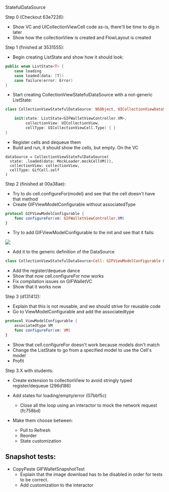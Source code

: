 StatefulDataSource

Step 0 (Checkout 63e7226):

- Show VC and UICollectionViewCell code as-is, there'll be time to dig in later
- Show how the collectionView is created and FlowLayout is created

Step 1 (finished at 3531555):

- Begin creating ListState<T> and show how it should look:

```swift
public enum ListState<T> {
    case loading
    case loaded(data: [T])
    case failure(error: Error)
}
```

- Start creating CollectionViewStatefulDataSource with a not-generic ListState:

```swift
class CollectionViewStatefulDataSource: NSObject, UICollectionViewDataSource {

    init(state: ListState<GIFWalletViewController.VM>,
         collectionView: UICollectionView,
         cellType: UICollectionViewCell.Type) { }
}
```

- Register cells and dequeue them
- Build and run, it should show the cells, but empty. On the VC

```
dataSource = CollectionViewStatefulDataSource(
  state: .loaded(data: MockLoader.mockCellVM()),
  collectionView: collectionView,
  cellType: GifCell.self
)
```
Step 2 (finished at 00a38ae):

- Try to do cell.configureFor(model) and see that the cell doesn't have that method
- Create GIFViewModelConfigurable without associatedType

```swift
protocol GIFViewModelConfigurable {
    func configureFor(vm: GIFWalletViewController.VM)
}
```

- Try to add GIFViewModelConfigurable to the init and see that it fails:

![](https://i.imgur.com/EzTeiQf.png)

- Add it to the generic definition of the DataSource

```swift
class CollectionViewStatefulDataSource<Cell: GIFViewModelConfigurable & UICollectionViewCell>: NSObject, UICollectionViewDataSource { }
```

- Add the register/dequeue dance 
- Show that now cell.configureFor now works
- Fix compilation issues on GIFWalletVC
- Show that it works now

Step 3 (d131412):

- Explain that this is not reusable, and we should strive for reusable code
- Go to ViewModelConfigurable and add the associatedtype

```swift
protocol ViewModelConfigurable {
    associatedtype VM
    func configureFor(vm: VM)
}

```
- Show that cell.configureFor doesn't work because models don't match
- Change the ListState to go from a specified model to use the Cell's model
- Profit

Step 3.X with students:

- Create extension to collectionView to avoid stringly typed register/dequeue (296d186)
- Add states for loading/empty/error (07bbf5c)
	- Close all the loop using an interactor to mock the network request (fc758bd)

- Make them choose between:
	- Pull to Refresh
	- Reorder
	- State customization 

## Snapshot tests:

- CopyPaste GIFWalletSnapshotTest
	- Explain that the image download has to be disabled in order for tests to be correct.
	- Add customization to the interactor